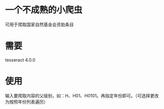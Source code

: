 # 一个不成熟的小爬虫
可用于爬取国家自然基金会资助条目
# 需要
tesseract 4.0.0
# 使用
输入要爬取内容的父级别，如：H、H01、H0101。再指定年份即可。（可选择更改为按照年份列表遍历）
